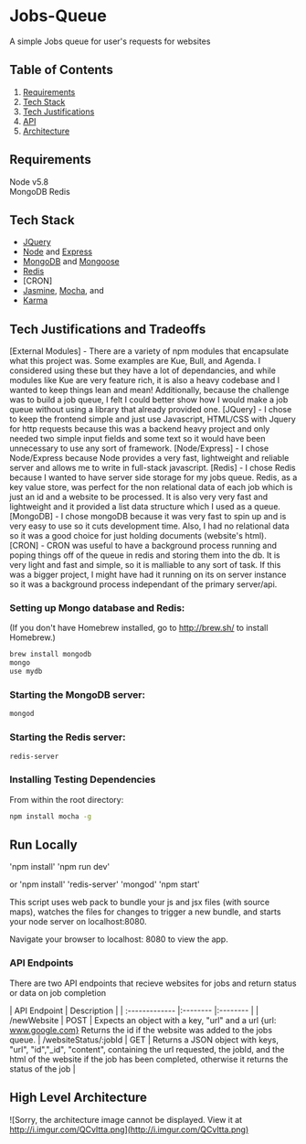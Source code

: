 # Jobs-Queue
A simple Jobs queue for user's requests for websites


## Table of Contents

1. [Requirements](#requirements)
1. [Tech Stack](#tech-stack)
1. [Tech Justifications](#tech-justifications-and-tradeoffs)
1. [API](#API-endpoints)
1. [Architecture](#high-level-architecture)


## Requirements

Node v5.8  
MongoDB
Redis

## Tech Stack
- [JQuery](https://jquery.com/)
- [Node](https://nodejs.org/en/) and [Express](http://expressjs.com/)
- [MongoDB](https://www.mongodb.com/) and [Mongoose](http://mongoosejs.com/docs)
- [Redis](http://redis.io/)
- [CRON]
- [Jasmine](http://jasmine.github.io/), [Mocha](https://mochajs.org/), and
- [Karma](https://karma-runner.github.io/0.13/index.html)

## Tech Justifications and Tradeoffs
[External Modules] - There are a variety of npm modules that encapsulate what this project was. Some examples are Kue, Bull, and Agenda. I considered using these but they have a lot of dependancies, and while modules like Kue are very feature rich, it is also a heavy codebase and I wanted to keep things lean and mean! Additionally, because the challenge was to build a job queue, I felt I could better show how I would make a job queue without using a library that already provided one. 
[JQuery] - I chose to keep the frontend simple and just use Javascript, HTML/CSS with Jquery for http requests because this was a backend heavy project and only needed two simple input fields and some text so it would have been unnecessary to use any sort of framework. 
[Node/Express] - I chose Node/Express because Node provides a very fast, lightweight and reliable server and allows me to write in full-stack javascript. 
[Redis] - I chose Redis because I wanted to have server side storage for my jobs queue. Redis, as a key value store, was perfect for the non relational data of each job which is just an id and a website to be processed. It is also very very fast and lightweight and it provided a list data structure which I used as a queue. 
[MongoDB] - I chose mongoDB because it was very fast to spin up and is very easy to use so it cuts development time. Also, I had no relational data so it was a good choice for just holding documents (website's html).
[CRON] - CRON was useful to have a background process running and poping things off of the queue in redis and storing them into the db. It is very light and fast and simple, so it is malliable to any sort of task. If this was a bigger project, I might have had it running on its on server instance so it was a background process independant of the primary server/api. 


### Setting up Mongo database and Redis:
(If you don't have Homebrew installed, go to http://brew.sh/ to install Homebrew.)
```sh
brew install mongodb
mongo
use mydb
```

### Starting the MongoDB server:

```sh
mongod
```

### Starting the Redis server:

```sh
redis-server
```

### Installing Testing Dependencies

From within the root directory:

```sh
npm install mocha -g
```

## Run Locally
'npm install'
'npm run dev'

or 
'npm install'
'redis-server'
'mongod'
'npm start'



This script uses web pack to bundle your js and jsx files (with source maps), watches the files for changes to trigger a new bundle, and starts your node server on localhost:8080.

Navigate your browser to localhost: 8080 to view the app.

### API Endpoints
There are two API endpoints that recieve websites for jobs and return status or data on job completion

| API Endpoint        | Description           |
| :------------- |:-------- |:-------- |
| /newWebsite      | POST | Expects an object with a key, "url" and a url {url: www.google.com} Returns the id if the website was added to the jobs queue. 
| /websiteStatus/:jobId | GET | Returns a JSON object with keys, "url", "id","_id", "content", containing the url requested, the jobId, and the html of the website if the job has been completed, otherwise it returns the status of the job |  

## High Level Architecture
![Sorry, the architecture image cannot be displayed. View it at http://i.imgur.com/QCvItta.png](http://i.imgur.com/QCvItta.png)

